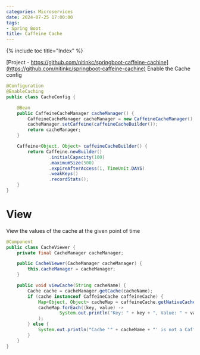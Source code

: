 ```yaml
---
categories: Microservices
date: 2024-07-25 17:00:00
tags:
- Spring Boot
title: Caffeine Cache
---
```


{% include toc title="Index" %}

[Project - https://github.com/nitinkc/springboot-caffeine-cachine](https://github.com/nitinkc/springboot-caffeine-cachine)
Enable the Cache config

```java
@Configuration
@EnableCaching
public class CacheConfig {

    @Bean
    public CaffeineCacheManager cacheManager() {
        CaffeineCacheManager cacheManager = new CaffeineCacheManager();
        cacheManager.setCaffeine(caffeineCacheBuilder());
        return cacheManager;
    }

    Caffeine<Object, Object> caffeineCacheBuilder() {
        return Caffeine.newBuilder()
                .initialCapacity(100)
                .maximumSize(500)
                .expireAfterAccess(1, TimeUnit.DAYS)
                .weakKeys()
                .recordStats();
    }
}
```

# View

View the values of the cache at the given point of time

```java
@Component
public class CacheViewer {
    private final CacheManager cacheManager;

    public CacheViewer(CacheManager cacheManager) {
        this.cacheManager = cacheManager;
    }

    public void viewCache(String cacheName) {
        Cache cache = cacheManager.getCache(cacheName);
        if (cache instanceof CaffeineCache caffeineCache) {
            Map<Object, Object> cacheMap = caffeineCache.getNativeCache().asMap();
            cacheMap.forEach((key, value) ->
                    System.out.println("Key: " + key + ", Value: " + value)
            );
        } else {
            System.out.println("Cache '" + cacheName + "' is not a Caffeine cache.");
        }
    }
}
```